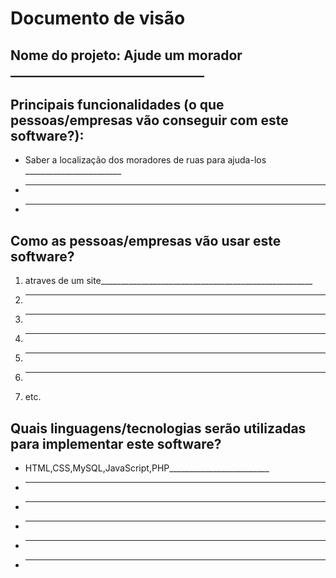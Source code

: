 # Documento de visão

## Nome do projeto: Ajude um morador _______________________________

## Principais funcionalidades (o que pessoas/empresas vão conseguir com este software?):

* Saber a localização dos moradores de ruas para ajuda-los ________________________
* ______________________________________________________
* ______________________________________________________

## Como as pessoas/empresas vão usar este software?

1. atraves de um site_____________________________________________________
1. _______________________________________________________________________
1. _______________________________________________________________________
1. _______________________________________________________________________
1. _______________________________________________________________________
1. _______________________________________________________________________
1. etc.

## Quais linguagens/tecnologias serão utilizadas para implementar este software?

* HTML,CSS,MySQL,JavaScript,PHP_________________________
* ______________________________________________________
* ______________________________________________________
* ______________________________________________________
* ______________________________________________________
* ______________________________________________________
